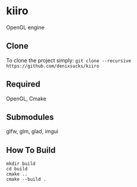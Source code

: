 # kiiro
OpenGL engine

## Clone
To clone the project simply:
`git clone --recursive https://github.com/denixsucks/kiiro`

## Required
OpenGL, Cmake

## Submodules
glfw, glm, glad, imgui

## How To Build
```
mkdir build
cd build
cmake ..
cmake --build .
```